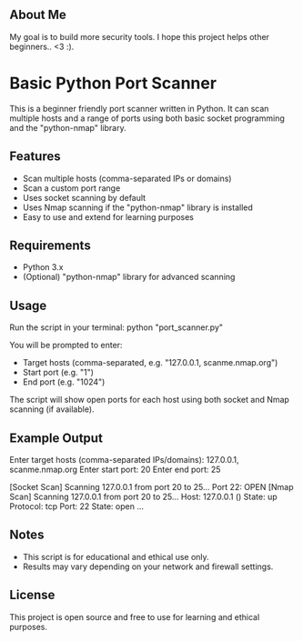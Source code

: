 ## About Me
My goal is to build more security tools.
I hope this project helps other beginners.. <3 :).

# Basic Python Port Scanner

This is a beginner friendly port scanner written in Python. It can scan multiple hosts and a range of ports using both basic socket programming and the "python-nmap" library.

## Features
- Scan multiple hosts (comma-separated IPs or domains)
- Scan a custom port range
- Uses socket scanning by default
- Uses Nmap scanning if the "python-nmap" library is installed
- Easy to use and extend for learning purposes

## Requirements
- Python 3.x
- (Optional) "python-nmap" library for advanced scanning

## Usage
Run the script in your terminal:
python "port_scanner.py"

You will be prompted to enter:
- Target hosts (comma-separated, e.g. "127.0.0.1, scanme.nmap.org")
- Start port (e.g. "1")
- End port (e.g. "1024")

The script will show open ports for each host using both socket and Nmap scanning (if available).

## Example Output
Enter target hosts (comma-separated IPs/domains): 127.0.0.1, scanme.nmap.org
Enter start port: 20
Enter end port: 25

[Socket Scan] Scanning 127.0.0.1 from port 20 to 25...
Port 22: OPEN
[Nmap Scan] Scanning 127.0.0.1 from port 20 to 25...
Host: 127.0.0.1 ()
State: up
Protocol: tcp
Port: 22	State: open
...


## Notes
- This script is for educational and ethical use only.
- Results may vary depending on your network and firewall settings.

## License
This project is open source and free to use for learning and ethical purposes.
